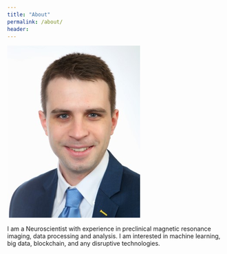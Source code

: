 ```yaml
---
title: "About"
permalink: /about/
header:
---
```

![Portrait](/assets/images/felix.jpg "Portrait")

I am a Neuroscientist with experience in preclinical magnetic resonance imaging, data processing and analysis. I am interested in machine learning, big data, blockchain, and any disruptive technologies.
